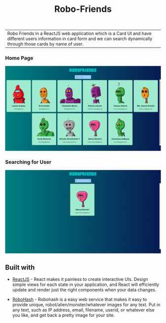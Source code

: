<h1 align="center"> Robo-Friends </h1> <br>

<table>
	<tr>
		<td>
			Robo Friends in a ReactJS web application which is a Card UI and have different users information in card form and we can search dynamically through those cards by name of user.
		</td>
	</tr>
</table>


### Home Page

![homepage](https://github.com/kzhecheva/robofriends/blob/main/public/Robofriends.png)

### Searching for User

![search](https://github.com/kzhecheva/robofriends/blob/main/public/Search.png)

## Built with

- [ReactJS](https://reactjs.org/) - React makes it painless to create interactive UIs. Design simple views for each state in your application, and React will efficiently update and render just the right components when your data changes.

- [RoboHash](https://robohash.org/) - Robohash is a easy web service that makes it easy to provide unique, robot/alien/monster/whatever images for any text. Put in any text, such as IP address, email, filename, userid, or whatever else you like, and get back a pretty image for your site. 



